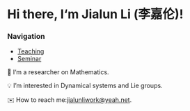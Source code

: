 # Hi there, I‘m Jialun Li (李嘉伦)!

### Navigation
- [Teaching](./teaching.md) <!-- 链接到 about.md 文件 -->
- [Seminar](https://dlidynamics.github.io/fudandynamics/seminars/)

🎯 I‘m a researcher on Mathematics.

💡 I’m interested in Dynamical systems and Lie groups.

✉️ How to reach me:jialunliwork@yeah.net.
